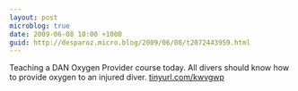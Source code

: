 ```yaml
---
layout: post
microblog: true
date: 2009-06-08 10:00 +1000
guid: http://desparoz.micro.blog/2009/06/08/t2072443959.html
---
```

Teaching a DAN Oxygen Provider course today. All divers should know how to provide oxygen to an injured diver. [tinyurl.com/kwvgwp](http://tinyurl.com/kwvgwp)
